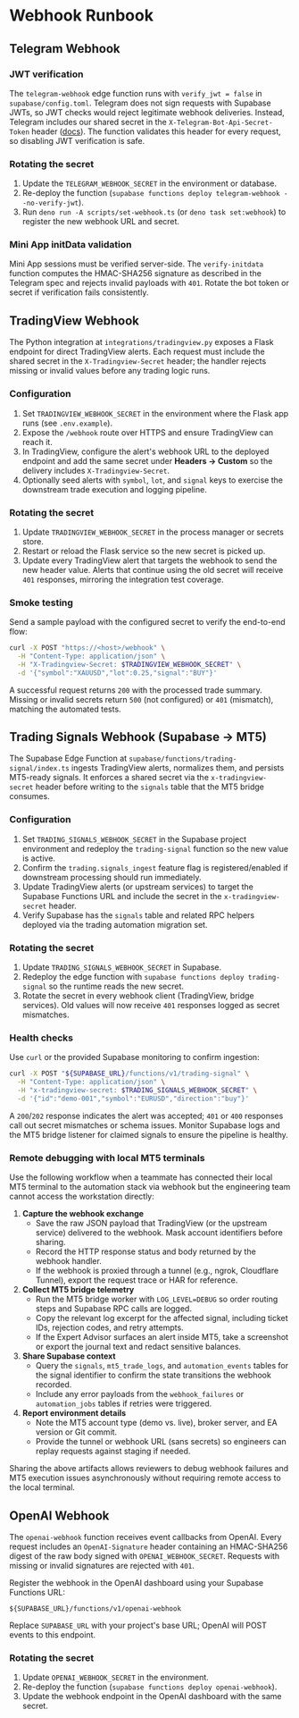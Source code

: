 # Webhook Runbook

## Telegram Webhook

### JWT verification

The `telegram-webhook` edge function runs with `verify_jwt = false` in
`supabase/config.toml`. Telegram does not sign requests with Supabase JWTs, so
JWT checks would reject legitimate webhook deliveries. Instead, Telegram includes
our shared secret in the `X-Telegram-Bot-Api-Secret-Token` header
([docs](https://core.telegram.org/bots/api#setwebhook)). The function validates
this header for every request, so disabling JWT verification is safe.

### Rotating the secret

1. Update the `TELEGRAM_WEBHOOK_SECRET` in the environment or database.
2. Re-deploy the function (`supabase functions deploy telegram-webhook --no-verify-jwt`).
3. Run `deno run -A scripts/set-webhook.ts` (or `deno task set:webhook`) to register the new
   webhook URL and secret.

### Mini App initData validation

Mini App sessions must be verified server-side. The `verify-initdata` function
computes the HMAC-SHA256 signature as described in the Telegram spec and rejects
invalid payloads with `401`. Rotate the bot token or secret if verification
fails consistently.

## TradingView Webhook

The Python integration at `integrations/tradingview.py` exposes a Flask
endpoint for direct TradingView alerts. Each request must include the shared
secret in the `X-Tradingview-Secret` header; the handler rejects missing or
invalid values before any trading logic runs.

### Configuration

1. Set `TRADINGVIEW_WEBHOOK_SECRET` in the environment where the Flask app runs
   (see `.env.example`).
2. Expose the `/webhook` route over HTTPS and ensure TradingView can reach it.
3. In TradingView, configure the alert's webhook URL to the deployed endpoint
   and add the same secret under **Headers → Custom** so the delivery includes
   `X-Tradingview-Secret`.
4. Optionally seed alerts with `symbol`, `lot`, and `signal` keys to exercise
   the downstream trade execution and logging pipeline.

### Rotating the secret

1. Update `TRADINGVIEW_WEBHOOK_SECRET` in the process manager or secrets store.
2. Restart or reload the Flask service so the new secret is picked up.
3. Update every TradingView alert that targets the webhook to send the new
   header value. Alerts that continue using the old secret will receive `401`
   responses, mirroring the integration test coverage.

### Smoke testing

Send a sample payload with the configured secret to verify the end-to-end flow:

```bash
curl -X POST "https://<host>/webhook" \
  -H "Content-Type: application/json" \
  -H "X-Tradingview-Secret: $TRADINGVIEW_WEBHOOK_SECRET" \
  -d '{"symbol":"XAUUSD","lot":0.25,"signal":"BUY"}'
```

A successful request returns `200` with the processed trade summary. Missing or
invalid secrets return `500` (not configured) or `401` (mismatch), matching the
automated tests.

## Trading Signals Webhook (Supabase → MT5)

The Supabase Edge Function at `supabase/functions/trading-signal/index.ts`
ingests TradingView alerts, normalizes them, and persists MT5-ready signals. It
enforces a shared secret via the `x-tradingview-secret` header before writing to
the `signals` table that the MT5 bridge consumes.

### Configuration

1. Set `TRADING_SIGNALS_WEBHOOK_SECRET` in the Supabase project environment and
   redeploy the `trading-signal` function so the new value is active.
2. Confirm the `trading.signals_ingest` feature flag is registered/enabled if
   downstream processing should run immediately.
3. Update TradingView alerts (or upstream services) to target the Supabase
   Functions URL and include the secret in the `x-tradingview-secret` header.
4. Verify Supabase has the `signals` table and related RPC helpers deployed via
   the trading automation migration set.

### Rotating the secret

1. Update `TRADING_SIGNALS_WEBHOOK_SECRET` in Supabase.
2. Redeploy the edge function with `supabase functions deploy trading-signal` so
   the runtime reads the new secret.
3. Rotate the secret in every webhook client (TradingView, bridge services). Old
   values will now receive `401` responses logged as secret mismatches.

### Health checks

Use `curl` or the provided Supabase monitoring to confirm ingestion:

```bash
curl -X POST "${SUPABASE_URL}/functions/v1/trading-signal" \
  -H "Content-Type: application/json" \
  -H "x-tradingview-secret: $TRADING_SIGNALS_WEBHOOK_SECRET" \
  -d '{"id":"demo-001","symbol":"EURUSD","direction":"buy"}'
```

A `200`/`202` response indicates the alert was accepted; `401` or `400`
responses call out secret mismatches or schema issues. Monitor Supabase logs and
the MT5 bridge listener for claimed signals to ensure the pipeline is healthy.

### Remote debugging with local MT5 terminals

Use the following workflow when a teammate has connected their local MT5
terminal to the automation stack via webhook but the engineering team cannot
access the workstation directly:

1. **Capture the webhook exchange**
   - Save the raw JSON payload that TradingView (or the upstream service)
     delivered to the webhook. Mask account identifiers before sharing.
   - Record the HTTP response status and body returned by the webhook handler.
   - If the webhook is proxied through a tunnel (e.g., ngrok, Cloudflare
     Tunnel), export the request trace or HAR for reference.
2. **Collect MT5 bridge telemetry**
   - Run the MT5 bridge worker with `LOG_LEVEL=DEBUG` so order routing steps and
     Supabase RPC calls are logged.
   - Copy the relevant log excerpt for the affected signal, including ticket
     IDs, rejection codes, and retry attempts.
   - If the Expert Advisor surfaces an alert inside MT5, take a screenshot or
     export the journal text and redact sensitive balances.
3. **Share Supabase context**
   - Query the `signals`, `mt5_trade_logs`, and `automation_events` tables for
     the signal identifier to confirm the state transitions the webhook
     recorded.
   - Include any error payloads from the `webhook_failures` or `automation_jobs`
     tables if retries were triggered.
4. **Report environment details**
   - Note the MT5 account type (demo vs. live), broker server, and EA version or
     Git commit.
   - Provide the tunnel or webhook URL (sans secrets) so engineers can replay
     requests against staging if needed.

Sharing the above artifacts allows reviewers to debug webhook failures and MT5
execution issues asynchronously without requiring remote access to the local
terminal.

## OpenAI Webhook

The `openai-webhook` function receives event callbacks from OpenAI. Every
request includes an `OpenAI-Signature` header containing an HMAC-SHA256 digest
of the raw body signed with `OPENAI_WEBHOOK_SECRET`. Requests with missing or
invalid signatures are rejected with `401`.

Register the webhook in the OpenAI dashboard using your Supabase Functions URL:

```
${SUPABASE_URL}/functions/v1/openai-webhook
```

Replace `SUPABASE_URL` with your project's base URL; OpenAI will POST events to
this endpoint.

### Rotating the secret

1. Update `OPENAI_WEBHOOK_SECRET` in the environment.
2. Re-deploy the function (`supabase functions deploy openai-webhook`).
3. Update the webhook endpoint in the OpenAI dashboard with the same secret.

